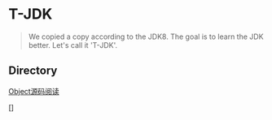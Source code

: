 # T-JDK

> We copied a copy according to the JDK8. The goal is to learn the JDK better. Let's call it 'T-JDK'.

## Directory

[Object源码阅读](jdk/lang/Object.java)

[]
